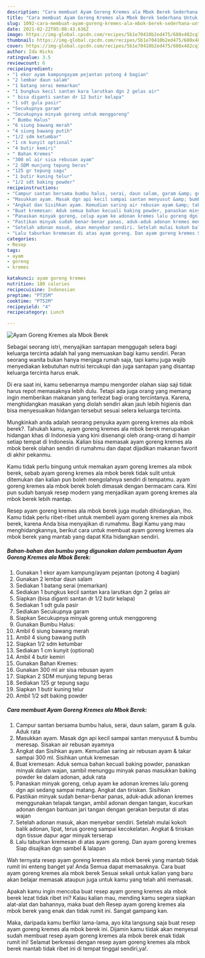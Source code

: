 ```yaml
---
description: "Cara membuat Ayam Goreng Kremes ala Mbok Berek Sederhana Untuk Jualan"
title: "Cara membuat Ayam Goreng Kremes ala Mbok Berek Sederhana Untuk Jualan"
slug: 1092-cara-membuat-ayam-goreng-kremes-ala-mbok-berek-sederhana-untuk-jualan
date: 2021-02-22T05:08:43.636Z
image: https://img-global.cpcdn.com/recipes/5b1e70410b2ed475/680x482cq70/ayam-goreng-kremes-ala-mbok-berek-foto-resep-utama.jpg
thumbnail: https://img-global.cpcdn.com/recipes/5b1e70410b2ed475/680x482cq70/ayam-goreng-kremes-ala-mbok-berek-foto-resep-utama.jpg
cover: https://img-global.cpcdn.com/recipes/5b1e70410b2ed475/680x482cq70/ayam-goreng-kremes-ala-mbok-berek-foto-resep-utama.jpg
author: Ida Hicks
ratingvalue: 3.5
reviewcount: 6
recipeingredient:
- "1 ekor ayam kampungayam pejantan potong 4 bagian"
- "2 lembar daun salam"
- "1 batang serai memarkan"
- "1 bungkus kecil santan kara larutkan dgn 2 gelas air"
- " bisa diganti santan dr 12 butir kelapa"
- "1 sdt gula pasir"
- "Secukupnya garam"
- "Secukupnya minyak goreng untuk menggoreng"
- " Bumbu Halus"
- "6 siung bawang merah"
- "4 siung bawang putih"
- "1/2 sdm ketumbar"
- "1 cm kunyit optional"
- "4 butir kemiri"
- " Bahan Kremes"
- "300 ml air sisa rebusan ayam"
- "2 SDM munjung tepung beras"
- "125 gr tepung sagu"
- "1 butir kuning telur"
- "1/2 sdt baking powder"
recipeinstructions:
- "Campur santan bersama bumbu halus, serai, daun salam, garam &amp; gula. Aduk rata"
- "Masukkan ayam. Masak dgn api kecil sampai santan menyusut &amp; bumbu meresap. Sisakan air rebusan ayamnya"
- "Angkat dan Sisihkan ayam. Kemudian saring air rebusan ayam &amp; takar sampai 300 ml. Sisihkan untuk kremesan"
- "Buat kremesan: Aduk semua bahan kecuali baking powder, panaskan minyak dalam wajan, sambil menunggu minyak panas masukkan baking powder ke dalam adonan, aduk rata"
- "Panaskan minyak goreng, celup ayam ke adonan kremes lalu goreng dgn api sedang sampai matang. Angkat dan tiriskan. Sisihkan"
- "Pastikan minyak sudah benar-benar panas, aduk-aduk adonan kremes menggunakan telapak tangan, ambil adonan dengan tangan, kucurkan adonan dengan bantuan jari tangan dengan gerakan berputar di atas wajan"
- "Setelah adonan masuk, akan menyebar sendiri. Setelah mulai kokoh balik adonan, lipat, terus goreng sampai kecokelatan. Angkat &amp; tiriskan dgn tissue dapur agar minyak terserap"
- "Lalu taburkan kremesan di atas ayam goreng. Dan ayam goreng kremes Siap disajikan dgn sambel &amp; lalapan"
categories:
- Resep
tags:
- ayam
- goreng
- kremes

katakunci: ayam goreng kremes 
nutrition: 180 calories
recipecuisine: Indonesian
preptime: "PT35M"
cooktime: "PT52M"
recipeyield: "4"
recipecategory: Lunch

---
```



![Ayam Goreng Kremes ala Mbok Berek](https://img-global.cpcdn.com/recipes/5b1e70410b2ed475/680x482cq70/ayam-goreng-kremes-ala-mbok-berek-foto-resep-utama.jpg)

Sebagai seorang istri, menyajikan santapan menggugah selera bagi keluarga tercinta adalah hal yang memuaskan bagi kamu sendiri. Peran seorang  wanita bukan hanya menjaga rumah saja, tapi kamu juga wajib menyediakan kebutuhan nutrisi tercukupi dan juga santapan yang disantap keluarga tercinta harus enak.

Di era  saat ini, kamu sebenarnya mampu mengorder olahan siap saji tidak harus repot memasaknya lebih dulu. Tetapi ada juga orang yang memang ingin memberikan makanan yang terlezat bagi orang tercintanya. Karena, menghidangkan masakan yang diolah sendiri akan jauh lebih higienis dan bisa menyesuaikan hidangan tersebut sesuai selera keluarga tercinta. 



Mungkinkah anda adalah seorang penyuka ayam goreng kremes ala mbok berek?. Tahukah kamu, ayam goreng kremes ala mbok berek merupakan hidangan khas di Indonesia yang kini disenangi oleh orang-orang di hampir setiap tempat di Indonesia. Kalian bisa memasak ayam goreng kremes ala mbok berek olahan sendiri di rumahmu dan dapat dijadikan makanan favorit di akhir pekanmu.

Kamu tidak perlu bingung untuk memakan ayam goreng kremes ala mbok berek, sebab ayam goreng kremes ala mbok berek tidak sulit untuk ditemukan dan kalian pun boleh mengolahnya sendiri di tempatmu. ayam goreng kremes ala mbok berek boleh dimasak dengan bermacam cara. Kini pun sudah banyak resep modern yang menjadikan ayam goreng kremes ala mbok berek lebih mantap.

Resep ayam goreng kremes ala mbok berek juga mudah dihidangkan, lho. Kamu tidak perlu ribet-ribet untuk membeli ayam goreng kremes ala mbok berek, karena Anda bisa menyajikan di rumahmu. Bagi Kamu yang mau menghidangkannya, berikut cara untuk membuat ayam goreng kremes ala mbok berek yang mantab yang dapat Kita hidangkan sendiri.

<!--inarticleads1-->

##### Bahan-bahan dan bumbu yang digunakan dalam pembuatan Ayam Goreng Kremes ala Mbok Berek:

1. Gunakan 1 ekor ayam kampung/ayam pejantan (potong 4 bagian)
1. Gunakan 2 lembar daun salam
1. Sediakan 1 batang serai (memarkan)
1. Sediakan 1 bungkus kecil santan kara larutkan dgn 2 gelas air
1. Siapkan  (bisa diganti santan dr 1/2 butir kelapa)
1. Sediakan 1 sdt gula pasir
1. Sediakan Secukupnya garam
1. Siapkan Secukupnya minyak goreng untuk menggoreng
1. Gunakan  Bumbu Halus:
1. Ambil 6 siung bawang merah
1. Ambil 4 siung bawang putih
1. Siapkan 1/2 sdm ketumbar
1. Sediakan 1 cm kunyit (optional)
1. Ambil 4 butir kemiri
1. Gunakan  Bahan Kremes:
1. Gunakan 300 ml air sisa rebusan ayam
1. Siapkan 2 SDM munjung tepung beras
1. Sediakan 125 gr tepung sagu
1. Siapkan 1 butir kuning telur
1. Ambil 1/2 sdt baking powder




<!--inarticleads2-->

##### Cara membuat Ayam Goreng Kremes ala Mbok Berek:

1. Campur santan bersama bumbu halus, serai, daun salam, garam &amp; gula. Aduk rata
1. Masukkan ayam. Masak dgn api kecil sampai santan menyusut &amp; bumbu meresap. Sisakan air rebusan ayamnya
1. Angkat dan Sisihkan ayam. Kemudian saring air rebusan ayam &amp; takar sampai 300 ml. Sisihkan untuk kremesan
1. Buat kremesan: Aduk semua bahan kecuali baking powder, panaskan minyak dalam wajan, sambil menunggu minyak panas masukkan baking powder ke dalam adonan, aduk rata
1. Panaskan minyak goreng, celup ayam ke adonan kremes lalu goreng dgn api sedang sampai matang. Angkat dan tiriskan. Sisihkan
1. Pastikan minyak sudah benar-benar panas, aduk-aduk adonan kremes menggunakan telapak tangan, ambil adonan dengan tangan, kucurkan adonan dengan bantuan jari tangan dengan gerakan berputar di atas wajan
1. Setelah adonan masuk, akan menyebar sendiri. Setelah mulai kokoh balik adonan, lipat, terus goreng sampai kecokelatan. Angkat &amp; tiriskan dgn tissue dapur agar minyak terserap
1. Lalu taburkan kremesan di atas ayam goreng. Dan ayam goreng kremes Siap disajikan dgn sambel &amp; lalapan




Wah ternyata resep ayam goreng kremes ala mbok berek yang mantab tidak rumit ini enteng banget ya! Anda Semua dapat memasaknya. Cara buat ayam goreng kremes ala mbok berek Sesuai sekali untuk kalian yang baru akan belajar memasak ataupun juga untuk kamu yang telah ahli memasak.

Apakah kamu ingin mencoba buat resep ayam goreng kremes ala mbok berek lezat tidak ribet ini? Kalau kalian mau, mending kamu segera siapkan alat-alat dan bahannya, maka buat deh Resep ayam goreng kremes ala mbok berek yang enak dan tidak rumit ini. Sangat gampang kan. 

Maka, daripada kamu berfikir lama-lama, ayo kita langsung saja buat resep ayam goreng kremes ala mbok berek ini. Dijamin kamu tiidak akan menyesal sudah membuat resep ayam goreng kremes ala mbok berek enak tidak rumit ini! Selamat berkreasi dengan resep ayam goreng kremes ala mbok berek mantab tidak ribet ini di tempat tinggal sendiri,ya!.

